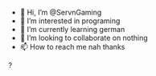 - 👋 Hi, I’m @ServnGaming
- 👀 I’m interested in programing
- 🌱 I’m currently learning german
- 💞️ I’m looking to collaborate on nothing
- 📫 How to reach me nah thanks

<!---
ServnGaming/ServnGaming is a ✨ special ✨ repository because its `README.md` (this file) appears on your GitHub profile.
You can click the Preview link to take a look at your changes.
--->?
